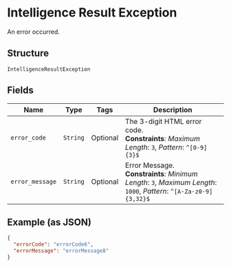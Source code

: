 
# Intelligence Result Exception

An error occurred.

## Structure

`IntelligenceResultException`

## Fields

| Name | Type | Tags | Description |
|  --- | --- | --- | --- |
| `error_code` | `String` | Optional | The 3-digit HTML error code.<br>**Constraints**: *Maximum Length*: `3`, *Pattern*: `^[0-9]{3}$` |
| `error_message` | `String` | Optional | Error Message.<br>**Constraints**: *Minimum Length*: `3`, *Maximum Length*: `1000`, *Pattern*: `^[A-Za-z0-9]{3,32}$` |

## Example (as JSON)

```json
{
  "errorCode": "errorCode6",
  "errorMessage": "errorMessage8"
}
```

